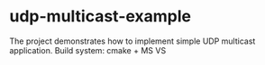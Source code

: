 # udp-multicast-example
The project demonstrates how to implement simple UDP multicast application. Build system: cmake + MS VS
